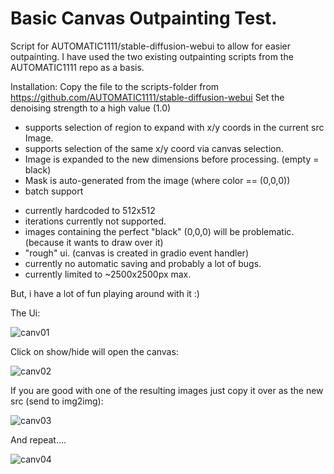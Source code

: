Basic Canvas Outpainting Test.
===============================
Script for AUTOMATIC1111/stable-diffusion-webui to allow for easier outpainting.
I have used the two existing outpainting scripts from the AUTOMATIC1111 repo as a basis.

Installation:
Copy the file to the scripts-folder from https://github.com/AUTOMATIC1111/stable-diffusion-webui
Set the denoising strength to a high value (1.0)

+ supports selection of region to expand with x/y coords in the current src Image.
+ supports selection of the same x/y coord via canvas selection.
+ Image is expanded to the new dimensions before processing. (empty = black)
+ Mask is auto-generated from the image (where color == (0,0,0))
+ batch support

- currently hardcoded to 512x512
- iterations currently not supported.
- images containing the perfect "black" (0,0,0) will be problematic. (because it wants to draw over it)
- "rough" ui. (canvas is created in gradio event handler)
- currently no automatic saving and probably a lot of bugs.
- currently limited to ~2500x2500px max.

But, i have a lot of fun playing around with it :)


The Ui:

![canv01](https://user-images.githubusercontent.com/86352149/197335086-bd793e1b-58cd-482a-818c-42a34fd1c4ef.jpg)

Click on show/hide will open the canvas:

![canv02](https://user-images.githubusercontent.com/86352149/197335135-cf0f5aff-85fa-4c45-9088-e6f3a938e565.jpg)

If you are good with one of the resulting images just copy it over as the new src (send to img2img):

![canv03](https://user-images.githubusercontent.com/86352149/197335228-e4ea1559-c609-498b-b797-3c98c4be009a.jpg)

And repeat....

![canv04](https://user-images.githubusercontent.com/86352149/197335278-5624a152-82bb-4c51-8e09-647dd14fefb9.jpg)
